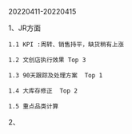 20220411-20220415

1、JR方面

    1.1 KPI :周转、销售持平，缺货稍有上涨

    1.2 文创店执行效果 Top 3

    1.3 90天跟踪及处理方案  Top 1

    1.4 大库存修正  Top 2

    1.5 重点品类计算

2、
